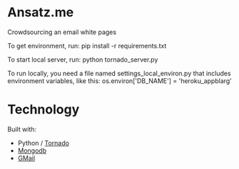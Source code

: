 Ansatz.me
=================

Crowdsourcing an email white pages

To get environment, run: pip install -r requirements.txt

To start local server, run: python tornado_server.py

To run locally, you need a file named settings_local_environ.py that includes environment variables, like this: 
os.environ['DB_NAME'] = 'heroku_appblarg'

Technology
===========

Built with:

 * Python / [Tornado](http://tornadoweb.org)
 * [Mongodb](http://www.mongodb.com/)
 * [GMail](http://gmail.com)